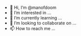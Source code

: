 - 👋 Hi, I’m @manofdoom
- 👀 I’m interested in ...
- 🌱 I’m currently learning ...
- 💞️ I’m looking to collaborate on ...
- 📫 How to reach me ...

<!---
manofdoom/manofdoom is a ✨ special ✨ repository because its `README.md` (this file) appears on your GitHub profile.
You can click the Preview link to take a look at your changes.
--->

